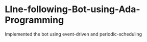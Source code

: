 # LIne-following-Bot-using-Ada-Programming
Implemented the bot using event-driven and periodic-scheduling 
